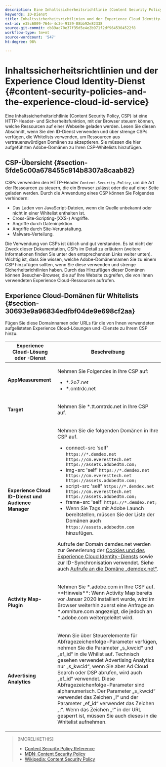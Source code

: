 ```yaml
---
description: Eine Inhaltssicherheitsrichtlinie (Content Security Policy, CSP) ist eine HTTP-Header- und Sicherheitsfunktion, mit der Browser steuern können, welche Ressourcen auf einer Webseite geladen werden. Lesen Sie diesen Abschnitt, wenn Sie den ID-Dienst verwenden und über strenge CSPs verfügen, die Whitelists verwenden, um Ressourcen aus vertrauenswürdigen Domänen zu akzeptieren. Sie müssen die hier aufgeführten Adobe-Domänen zu Ihren CSP-Whitelists hinzufügen.
keywords: ID-Dienst
title: Inhaltssicherheitsrichtlinien und der Experience Cloud Identity-Dienst
exl-id: e35c6809-764e-4c3e-9139-88bb92e82338
source-git-commit: cb89ac70e37f35d5e4e2b971f2df9645304522f8
workflow-type: tm+mt
source-wordcount: '547'
ht-degree: 98%

---
```


# Inhaltssicherheitsrichtlinien und der Experience Cloud Identity-Dienst {#content-security-policies-and-the-experience-cloud-id-service}

Eine Inhaltssicherheitsrichtlinie (Content Security Policy, CSP) ist eine HTTP-Header- und Sicherheitsfunktion, mit der Browser steuern können, welche Ressourcen auf einer Webseite geladen werden. Lesen Sie diesen Abschnitt, wenn Sie den ID-Dienst verwenden und über strenge CSPs verfügen, die Whitelists verwenden, um Ressourcen aus vertrauenswürdigen Domänen zu akzeptieren. Sie müssen die hier aufgeführten Adobe-Domänen zu Ihren CSP-Whitelists hinzufügen.

## CSP-Übersicht  {#section-5fde5c00a678455c914b8307a8caab82}

CSPs verwenden den HTTP-Header `Content-Security-Policy`, um die Art der Ressourcen zu steuern, die ein Browser zulässt oder die auf einer Seite geladen werden. Durch die Anwendung eines CSP können Sie Folgendes verhindern:

* Das Laden von JavaScript-Dateien, wenn die Quelle unbekannt oder nicht in einer Whitelist enthalten ist.
* Cross-Site-Scripting-(XXS-) Angriffe.
* Angriffe durch Dateninjektion.
* Angriffe durch Site-Verunstaltung.
* Malware-Verteilung.

Die Verwendung von CSPs ist üblich und gut verstanden. Es ist nicht der Zweck dieser Dokumentation, CSPs im Detail zu erläutern (weitere Informationen finden Sie unter den entsprechenden Links weiter unten). Wichtig ist, dass Sie wissen, welche Adobe-Domänennamen Sie zu einem CSP hinzufügen sollten, wenn Sie diese verwenden und strenge Sicherheitsrichtlinien haben. Durch das Hinzufügen dieser Domänen können Besucher-Browser, die auf Ihre Website zugreifen, die von Ihnen verwendeten Experience Cloud-Ressourcen aufrufen.

## Experience Cloud-Domänen für Whitelists {#section-30693e9a96834edfbf04de9e698cf2aa}

Fügen Sie diese Domainnamen oder URLs für die von Ihnen verwendeten aufgelisteten Experience Cloud-Lösungen und -Dienste zu Ihrem CSP hinzu.

<table id="table_EC9FC999A62D4B7A830CE73B0AB9EF3C"> 
 <thead> 
  <tr> 
   <th colname="col1" class="entry"> Experience Cloud-Lösung oder -Dienst </th> 
   <th colname="col2" class="entry"> Beschreibung </th> 
  </tr> 
 </thead>
 <tbody> 
  <tr> 
   <td colname="col1"> <p> <b>AppMeasurement</b> </p> </td> 
   <td colname="col2"> <p>Nehmen Sie Folgendes in Ihre CSP auf: </p> <p> 
     <ul id="ul_7522AE83A03A4115A84DF5B32D6DD79B"> 
      <li id="li_AB1EC161FB154BEDA1BEFE76C8A38A90"> <span class="codeph"> *.2o7.net</span> </li> 
      <li id="li_4B12A283716746949201528CD6AF529E"> <span class="codeph"> *.omtrdc.net</span> </li> 
     </ul> </p> </td> 
  </tr> 
  <tr> 
   <td colname="col1"> <p> <b>Target</b> </p> </td> 
   <td colname="col2"> <p>Nehmen Sie <span class="codeph">*.tt.omtrdc.net</span> in Ihre CSP auf. </p> </td> 
  </tr> 
  <tr> 
   <td colname="col1"> <p> <b>Experience Cloud ID-Dienst und Audience Manager</b> </p> </td> 
   <td colname="col2"> <p>Nehmen Sie die folgenden Domänen in Ihre CSP auf.</p> 
   <p><ul>
   <li>connect-src 'self' <code>https://*.demdex.net https://cm.everesttech.net https://assets.adobedtm.com;</code></li>
   <li>img-src 'self' <code>https://*.demdex.net https://cm.everesttech.net https://assets.adobedtm.com;</code></li>
   <li>script-src 'self' <code>https://*.demdex.net https://cm.everesttech.net https://assets.adobedtm.com;</code></li>
   <li>frame-src 'self' <code>https://*.demdex.net;</code></li>
   <li>Wenn Sie Tags mit Adobe Launch bereitstellen, müssen Sie der Liste der Domänen auch <code>https://assets.adobedtm.com</code> hinzufügen.</li></ul></p> <p>Aufrufe der Domain <span class="codeph">demdex.net</span> werden zur Generierung der <a href="../introduction/cookies.md" format="dita" scope="local"> Cookies und des Experience Cloud Identity-Diensts</a> sowie zur ID-Synchronisation verwendet. Siehe auch <a href="https://experienceleague.adobe.com/docs/audience-manager/user-guide/reference/demdex-calls.html" format="https" scope="external">Aufrufe an die Domäne „demdex.net“</a>. </p> </td> </tr> 
 <tr>
 <td colname="col1"> <p> <b>Activity Map-Plugin</b> </p> </td> 
 <td colname="col2"> <p>Nehmen Sie *.adobe.com in Ihre CSP auf. **Hinweis**: Wenn Activity Map bereits vor Januar 2020 installiert wurde, wird im Browser weiterhin zuerst eine Anfrage an *.omniture.com angezeigt, die jedoch an *.adobe.com weitergeleitet wird. </p></td> 
 </tr>
 <tr>
 <td colname="col1"> <p> <b>Advertising Analytics</b> </p> </td> 
 <td colname="col2"> <p>Wenn Sie über Steuerelemente für Abfragezeichenfolge-Parameter verfügen, nehmen Sie die Parameter „s_kwcid“ und „ef_id“ in die Whilist auf. Technisch gesehen verwendet Advertising Analytics nur „s_kwcid“, wenn Sie aber Ad Cloud Search oder DSP abrufen, wird auch „ef_id“ verwendet. Diese Abfragezeichenfolge-Parameter sind alphanumerisch. Der Parameter „s_kwcid“ verwendet das Zeichen „!“ und der Parameter „ef_id“ verwendet das Zeichen „:“. Wenn das Zeichen „!“ in der URL gesperrt ist, müssen Sie auch dieses in die Whitelist aufnehmen.</p></td> 
 </tr>
 </tbody> 
</table>

>[!MORELIKETHIS]
>
>* [Content Security Policy Reference](https://content-security-policy.com/)
>* [MDN: Content Security Policy](https://developer.mozilla.org/en-US/docs/Web/HTTP/CSP)
>* [Wikipedia: Content Security Policy](https://de.wikipedia.org/wiki/Content_Security_Policy)


